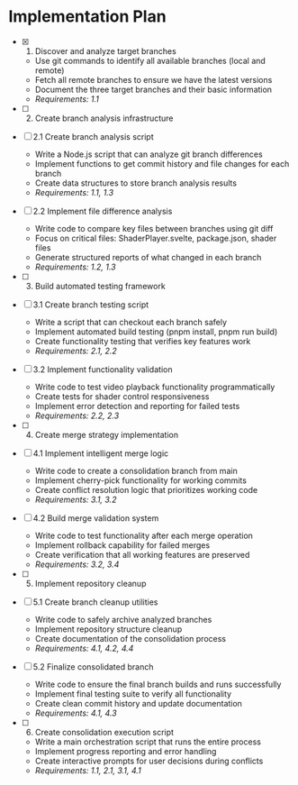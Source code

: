 # Implementation Plan

- [x] 1. Discover and analyze target branches






  - Use git commands to identify all available branches (local and remote)
  - Fetch all remote branches to ensure we have the latest versions
  - Document the three target branches and their basic information
  - _Requirements: 1.1_

- [ ] 2. Create branch analysis infrastructure

- [ ] 2.1 Create branch analysis script

  - Write a Node.js script that can analyze git branch differences
  - Implement functions to get commit history and file changes for each branch
  - Create data structures to store branch analysis results
  - _Requirements: 1.1, 1.3_

- [ ] 2.2 Implement file difference analysis

  - Write code to compare key files between branches using git diff
  - Focus on critical files: ShaderPlayer.svelte, package.json, shader files
  - Generate structured reports of what changed in each branch
  - _Requirements: 1.2, 1.3_

- [ ] 3. Build automated testing framework
- [ ] 3.1 Create branch testing script
  - Write a script that can checkout each branch safely
  - Implement automated build testing (pnpm install, pnpm run build)
  - Create functionality testing that verifies key features work
  - _Requirements: 2.1, 2.2_

- [ ] 3.2 Implement functionality validation
  - Write code to test video playback functionality programmatically
  - Create tests for shader control responsiveness
  - Implement error detection and reporting for failed tests
  - _Requirements: 2.2, 2.3_

- [ ] 4. Create merge strategy implementation
- [ ] 4.1 Implement intelligent merge logic
  - Write code to create a consolidation branch from main
  - Implement cherry-pick functionality for working commits
  - Create conflict resolution logic that prioritizes working code
  - _Requirements: 3.1, 3.2_

- [ ] 4.2 Build merge validation system
  - Write code to test functionality after each merge operation
  - Implement rollback capability for failed merges
  - Create verification that all working features are preserved
  - _Requirements: 3.2, 3.4_

- [ ] 5. Implement repository cleanup
- [ ] 5.1 Create branch cleanup utilities
  - Write code to safely archive analyzed branches
  - Implement repository structure cleanup
  - Create documentation of the consolidation process
  - _Requirements: 4.1, 4.2, 4.4_

- [ ] 5.2 Finalize consolidated branch
  - Write code to ensure the final branch builds and runs successfully
  - Implement final testing suite to verify all functionality
  - Create clean commit history and update documentation
  - _Requirements: 4.1, 4.3_

- [ ] 6. Create consolidation execution script
  - Write a main orchestration script that runs the entire process
  - Implement progress reporting and error handling
  - Create interactive prompts for user decisions during conflicts
  - _Requirements: 1.1, 2.1, 3.1, 4.1_
